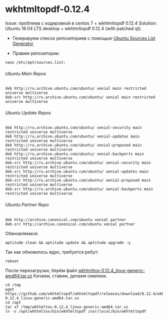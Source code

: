 # wkhtmltopdf-0.12.4
Issue: проблема с кодировкой в centos 7 + wkhtmltopdf 0.12.4
Solution: Ubuntu 16.04 LTS desktop + wkhtmltopdf 0.12.4 (with patched qt).

* Генерируем список репозиториев c помощью [Ubuntu Sources List Generator](https://repogen.simplylinux.ch/index.php)
+ Правим репозитории:
```
nano /etc/apt/sources.list:
```
###### Ubuntu Main Repos
```
deb http://ru.archive.ubuntu.com/ubuntu/ xenial main restricted universe multiverse 
deb-src http://ru.archive.ubuntu.com/ubuntu/ xenial main restricted universe multiverse
```
###### Ubuntu Update Repos
```
deb http://ru.archive.ubuntu.com/ubuntu/ xenial-security main restricted universe multiverse
deb http://ru.archive.ubuntu.com/ubuntu/ xenial-updates main restricted universe multiverse 
deb http://ru.archive.ubuntu.com/ubuntu/ xenial-proposed main restricted universe multiverse 
deb http://ru.archive.ubuntu.com/ubuntu/ xenial-backports main restricted universe multiverse 
deb-src http://ru.archive.ubuntu.com/ubuntu/ xenial-security main restricted universe multiverse 
deb-src http://ru.archive.ubuntu.com/ubuntu/ xenial-updates main restricted universe multiverse 
deb-src http://ru.archive.ubuntu.com/ubuntu/ xenial-proposed main restricted universe multiverse 
deb-src http://ru.archive.ubuntu.com/ubuntu/ xenial-backports main restricted universe multiverse
```
###### Ubuntu Partner Repo
```
deb http://archive.canonical.com/ubuntu xenial partner
deb-src http://archive.canonical.com/ubuntu xenial partner
```
Обвновляемся:
```
aptitude clean && aptitude update && aptitude upgrade -y
```
Так как обновилось ядро, требуется ребут:
```
reboot
```
После перезагрузки, берём файл [wkhtmltox-0.12.4_linux-generic-amd64.tar.xz](https://github.com/wkhtmltopdf/wkhtmltopdf/releases/tag/0.12.4)
Качаем, ставим, делаем симлинк.
```
cd /tmp
wget https://github.com/wkhtmltopdf/wkhtmltopdf/releases/download/0.12.4/wkhtmltox-0.12.4_linux-generic-amd64.tar.xz
cd /opt
tar xf /tmp/wkhtmltox-0.12.4_linux-generic-amd64.tar.xz
ln -s /opt/wkhtmltox/bin/wkhtmltopdf /usr/local/bin/wkhtmltopdf
```

